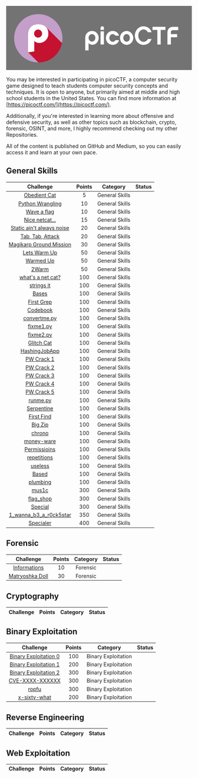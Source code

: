<p align="center">
  <img src="./assets/picologo.jpg">
</p>

You may be interested in participating in picoCTF, a computer security game designed to teach students computer security concepts and techniques. It is open to anyone, but primarily aimed at middle and high school students in the United States. You can find more information at [https://picoctf.com/](https://picoctf.com/).

Additionally, if you're interested in learning more about offensive and defensive security, as well as other topics such as blockchain, crypto, forensic, OSINT, and more, I highly recommend checking out my other Repositories.

All of the content is published on GitHub and Medium, so you can easily access it and learn at your own pace.

## **General Skills**
| Challenge  | Points | Category | Status |
| :---:  | :---: | :---:  | :---: | 
| [Obedient Cat]() | 5 | General Skills |  |
| [Python Wrangling]() | 10 | General Skills |  |
| [Wave a flag]() | 10 | General Skills |  |
| [Nice netcat...]() | 15 | General Skills | |
| [Static ain't always noise]() | 20 | General Skills | |
| [Tab, Tab, Attack]() | 20 | General Skills | |
| [Magikarp Ground Mission]() | 30 | General Skills | |
| [Lets Warm Up]() | 50 | General Skills | |
| [Warmed Up]() | 50 | General Skills | |
| [2Warm]() | 50 | General Skills | |
| [what's a net cat?]() | 100 | General Skills | |
| [strings it]() | 100 | General Skills | |
| [Bases]() | 100 | General Skills | |
| [First Grep]() | 100 | General Skills | |
| [Codebook]() | 100 | General Skills | |
| [convertme.py]() | 100 | General Skills | |
| [fixme1.py]() | 100 | General Skills | |
| [fixme2.py]() | 100 | General Skills | |
| [Glitch Cat]() | 100 | General Skills | |
| [HashingJobApp]() | 100 | General Skills | |
| [PW Crack 1]() | 100 | General Skills | |
| [PW Crack 2]() | 100 | General Skills | |
| [PW Crack 3]() | 100 | General Skills | |
| [PW Crack 4]() | 100 | General Skills | |
| [PW Crack 5]() | 100 | General Skills | |
| [runme.py]() | 100 | General Skills | |
| [Serpentine]() | 100 | General Skills | |
| [First Find]() | 100 | General Skills | |
| [Big Zip]() | 100 | General Skills | |
| [chrono]() | 100 | General Skills | |
| [money-ware]() | 100 | General Skills | |
| [Permissioins]() | 100 | General Skills | |
| [repetitions]() | 100 | General Skills | |
| [useless]() | 100 | General Skills | |
| [Based]() | 100 | General Skills | |
| [plumbing]() | 100 | General Skills | |
| [mus1c]() | 300 | General Skills | |
| [flag_shop]() | 300| General Skills | |
| [Special]() | 300 | General Skills | |
| [1_wanna_b3_a_r0ck5star]() | 350 | General Skills | |
| [Specialer]() | 400 | General Skills | |

## **Forensic**
| Challenge  | Points | Category | Status |
| :---:  | :---: | :---:  | :---: |
| [Informations](./picoCTF/Forensic/Information/README.md)  | 10  | Forensic | |
| [Matryoshka Doll](./Forensic/Matryoshka%20doll/README.md) | 30  | Forensic | |

## **Cryptography**
| Challenge  | Points | Category | Status |
| :---:  | :---: | :---:  | :---: |

## **Binary Exploitation**
| Challenge  | Points | Category | Status |
| :---:  | :---: | :---:  | :---: |
| [Binary Exploitation 0](./Binary%20Exploitation/Binary%20Exploitation%200/README.md) | 100 | Binary Exploitation | |
| [Binary Exploitation 1](./Binary%20Exploitation/Binary%20Exploitation%201/README.md) | 200 | Binary Exploitation | |
| [Binary Exploitation 2](./Binary%20Exploitation/Binary%20Exploitation%202/README.md) | 300 | Binary Exploitation | |
| [CVE-XXXX-XXXXXX](./Binary%20Exploitation/CVE-XXXX-XXXX/README.md) | 300 | Binary Exploitation | |
| [ropfu](./Binary%20Exploitation/ropfu/README.md) | 300 | Binary Exploitation | |
| [x-sixty-what](./Binary%20Exploitation/x-sixty-what/README.md) | 200 | Binary Exploitation | |

## **Reverse Engineering**
| Challenge  | Points | Category | Status |
| :---:  | :---: | :---:  | :---: |

## **Web Exploitation**
| Challenge  | Points | Category | Status |
| :---:  | :---: | :---:  | :---: |